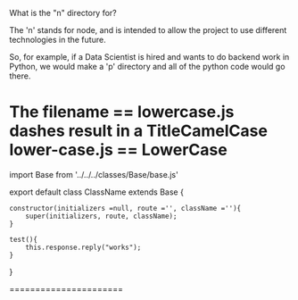 
What is the "n" directory for?

The 'n' stands for node, and is intended to allow the project to use different technologies
in the future.

So, for example, if a Data Scientist is hired and wants to do backend work in Python, we would
make a 'p' directory and all of the python code would go there.

The filename == lowercase.js
dashes result in a TitleCamelCase lower-case.js == LowerCase
======================

import Base from '../../../classes/Base/base.js'

export default class ClassName extends Base {

	constructor(initializers =null, route ='', className =''){
		super(initializers, route, className);
	}

	test(){
		this.response.reply("works");
	}

}

======================